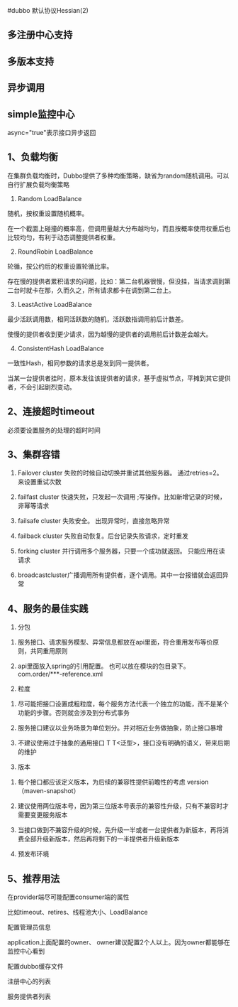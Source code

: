#dubbo 默认协议Hessian(2)

## 多注册中心支持

## 多版本支持

## 异步调用

## simple监控中心

async="true"表示接口异步返回
   

## 1、负载均衡

在集群负载均衡时，Dubbo提供了多种均衡策略，缺省为random随机调用。可以自行扩展负载均衡策略

1.  Random LoadBalance

随机，按权重设置随机概率。

在一个截面上碰撞的概率高，但调用量越大分布越均匀，而且按概率使用权重后也比较均匀，有利于动态调整提供者权重。

2.  RoundRobin LoadBalance

轮循，按公约后的权重设置轮循比率。

存在慢的提供者累积请求的问题，比如：第二台机器很慢，但没挂，当请求调到第二台时就卡在那，久而久之，所有请求都卡在调到第二台上。

3.  LeastActive LoadBalance

最少活跃调用数，相同活跃数的随机，活跃数指调用前后计数差。

使慢的提供者收到更少请求，因为越慢的提供者的调用前后计数差会越大。

4.  ConsistentHash LoadBalance

一致性Hash，相同参数的请求总是发到同一提供者。

当某一台提供者挂时，原本发往该提供者的请求，基于虚拟节点，平摊到其它提供者，不会引起剧烈变动。
   
## 2、连接超时timeout

必须要设置服务的处理的超时时间

## 3、集群容错

1.  Failover cluster 失败的时候自动切换并重试其他服务器。 通过retries=2。 来设置重试次数

2.  failfast cluster 快速失败，只发起一次调用  ;写操作。比如新增记录的时候， 非幂等请求

3.  failsafe cluster 失败安全。 出现异常时，直接忽略异常

4.  failback cluster 失败自动恢复。后台记录失败请求，定时重发

5.  forking cluster 并行调用多个服务器，只要一个成功就返回。 只能应用在读请求

6.  broadcastcluster广播调用所有提供者，逐个调用。其中一台报错就会返回异常

## 4、服务的最佳实践

1. 分包

1)	服务接口、请求服务模型、异常信息都放在api里面，符合重用发布等价原则，共同重用原则

2)	api里面放入spring的引用配置。 也可以放在模块的包目录下。 com.order/***-reference.xml

2. 粒度

1)	尽可能把接口设置成粗粒度，每个服务方法代表一个独立的功能，而不是某个功能的步骤。否则就会涉及到分布式事务

2)	服务接口建议以业务场景为单位划分。并对相近业务做抽象，防止接口暴增

3)	不建议使用过于抽象的通用接口  T  T<泛型>，接口没有明确的语义，带来后期的维护

3. 版本

1)	每个接口都应该定义版本，为后续的兼容性提供前瞻性的考虑 version（maven-snapshot）

2)	建议使用两位版本号，因为第三位版本号表示的兼容性升级，只有不兼容时才需要变更服务版本

3)	当接口做到不兼容升级的时候，先升级一半或者一台提供者为新版本，再将消费全部升级新版本，然后再将剩下的一半提供者升级新版本

4. 预发布环境

## 5、推荐用法

在provider端尽可能配置consumer端的属性

比如timeout、retires、线程池大小、LoadBalance

配置管理员信息

application上面配置的owner、 owner建议配置2个人以上。因为owner都能够在监控中心看到

配置dubbo缓存文件

注册中心的列表

服务提供者列表













